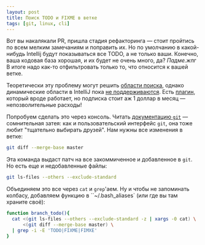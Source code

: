```yaml
---
layout: post
title: Поиск TODO и FIXME в ветке
tags: [git, linux, cli]
---
```

Вот вы накалякали PR, пришла стадия рефакторинга — стоит пройтись по всем мелким замечаниям и поправить их. Но по умолчанию в какой-нибудь Intellij будут показываться все TODO, а не только ваши. Конечно, ваша кодовая база хорошая, и их будет не очень много, да? *Падме.жпг* В итоге надо как-то отфильтровать только то, что относится к вашей ветке.

Теоретически эту проблему могут решить [области поиска](/2023/05/11/intellij-scopes.html), однако динамические области в IntelliJ пока [не поддерживаются](https://youtrack.jetbrains.com/issue/IDEA-170701). Есть [плагин](https://plugins.jetbrains.com/plugin/10083-git-scope), который вроде работает, но подписка стоит аж 1 доллар в месяц — непозволительные расходы!

Попробуем сделать это через консоль. Читать [документацию `git`](https://git-scm.com/docs/git-diff) — сомнительная затея: как и пользовательский интерфейс `git`, она тоже любит "тщательно выбирать друзей". Нам нужны все изменения в ветке:
```sh
git diff --merge-base master
```
Эта команда выдаст патч на все закоммиченное и добавленное в `git`. Но есть еще и недобавленные файлы:
```sh
git ls-files --others --exclude-standard
```
Объединяем это все через `cat` и `grep`'аем. Ну и чтобы не запоминать колбасу, добавляем функцию в ``~/.bash_aliases` (или где вы там храните своё): 
```bash
function branch_todo(){
  cat <(git ls-files --others --exclude-standard -z | xargs -0 cat) \
      <(git diff --merge-base master) \
  | grep -i -E 'TODO|FIXME|FIMXE'
}
```


